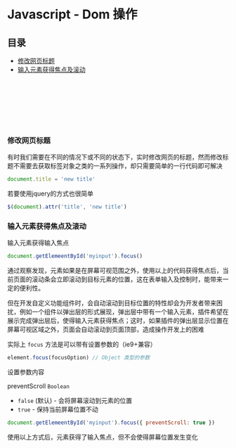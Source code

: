 # Javascript - Dom 操作

## 目录

- [修改网页标题](#user-content-修改网页标题)
- [输入元素获得焦点及滚动](#输入元素获得焦点及滚动)

<br><br><br><br><br><br>

### 修改网页标题

有时我们需要在不同的情况下或不同的状态下，实时修改网页的标题，然而修改标题不需要去获取标签对象之类的一系列操作，却只需要简单的一行代码即可解决
```js
document.title = 'new title'
```
若要使用jquery的方式也很简单
```js
$(document).attr('title', 'new title')
```

### 输入元素获得焦点及滚动

输入元素获得输入焦点
```js
document.getElemeentById('myinput').focus()
```

通过观察发现，元素如果是在屏幕可视范围之外，使用以上的代码获得焦点后，当前页面的滚动条会立即滚动到目标元素的位置，这在表单输入及控制时，能带来一定的便利性。

但在开发自定义功能组件时，会自动滚动到目标位置的特性却会为开发者带来困扰，例如一个组件以弹出层的形式展现，弹出层中带有一个输入元素，插件希望在展示完成弹出层后，使得输入元素获得焦点；这时，如果插件的弹出层显示位置在屏幕可视区域之外，页面会自动滚动到页面顶部，造成操作开发上的困难

实际上 `focus` 方法是可以带有设置参数的（ie9+兼容）
```js
element.focus(focusOption) // Object 类型的参数
```
设置参数内容

preventScroll `Boolean`

- `false` (默认) - 会将屏幕滚动到元素的位置
- `true` - 保持当前屏幕位置不动

```js
document.getElemeentById('myinput').focus({ preventScroll: true })
```

使用以上方式后，元素获得了输入焦点，但不会使得屏幕位置发生变化
